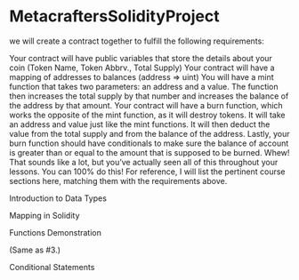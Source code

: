 # MetacraftersSolidityProject

 we will create a contract together to fulfill the following requirements:

Your contract will have public variables that store the details about your coin (Token Name, Token Abbrv., Total Supply)
Your contract will have a mapping of addresses to balances (address => uint)
You will have a mint function that takes two parameters: an address and a value. The function then increases the total supply by that number and increases the balance of the address by that amount.
Your contract will have a burn function, which works the opposite of the mint function, as it will destroy tokens. It will take an address and value just like the mint functions. It will then deduct the value from the total supply and from the balance of the address.
Lastly, your burn function should have conditionals to make sure the balance of account is greater than or equal to the amount that is supposed to be burned.
Whew! That sounds like a lot, but you’ve actually seen all of this throughout your lessons. You can 100% do this! For reference, I will list the pertinent course sections here, matching them with the requirements above.

Introduction to Data Types

Mapping in Solidity

Functions Demonstration

(Same as #3.)

Conditional Statements
